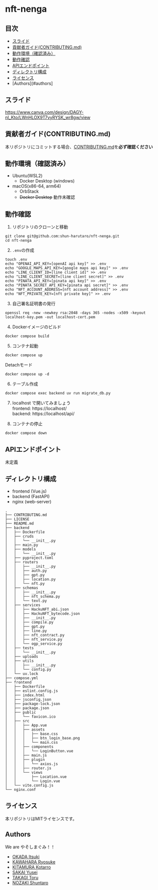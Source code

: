 # nft-nenga

## 目次
- [スライド](#スライド)
- [貢献者ガイド(CONTRIBUTING.md)](#貢献者ガイドcontributingmd)
- [動作環境（確認済み）](#動作環境確認済み)
- [動作確認](#動作確認)
- [APIエンドポイント](#apiエンドポイント)
- [ディレクトリ構成](#ディレクトリ構成)
- [ライセンス](#ライセンス)
- [Authors](#authors]

## スライド

https://www.canva.com/design/DAGY-nI_Kto/LWnHLOX9T7vyRYSK_wr8gw/view


## 貢献者ガイド(CONTRIBUTING.md)
本リポジトリにコミットする場合、[CONTRIBUTING.md](https://github.com/shun-harutaro/nft-nenga/blob/main/CONTRIBUTING.md)を**必ず確認ください**

## 動作環境（確認済み）
- Ubuntu(WSL2)
  - Docker Desktop (windows)
- macOS(x86-64, arm64)
  - OrbStack
  - ~~Docker Desktop~~ 動作未確認

## 動作確認
1. リポジトリのクローンと移動
```
git clone git@github.com:shun-harutaro/nft-nenga.git
cd nft-nenga
```

2. `.env`の作成
```
touch .env
echo "OPENAI_API_KEY=[openAI api key]" >> .env
echo "GOOGLE_MAPS_API_KEY=[google maps api key]" >> .env
echo "LINE_CLIENT_ID=[line client id]" >> .env
echo "LINE_CLIENT_SECRET=[line client secret]" >> .env
echo "PINATA_API_KEY=[pinata api key]" >> .env
echo "PINATA_SECRET_API_KEY=[pinata api secret]" >> .env
echo "NFT_ACCOUNT_ADDRESS=[nft account address]" >> .env
echo "NFT_PRIVATE_KEY=[nft private key]" >> .env
```

3. 自己署名証明書の発行
```
openssl req -new -newkey rsa:2048 -days 365 -nodes -x509 -keyout localhost-key.pem -out localhost-cert.pem
```

4. Dockerイメージのビルド
```
docker compose build
```

5. コンテナ起動
```
docker compose up
```
Detachモード
```
docker compose up -d
```

6. テーブル作成
```
docker compose exec backend uv run migrate_db.py
```

7. localhost で開いてみましょう <br>
frontend: https://localhost/ <br>
backend: https://localhost/api/

8. コンテナの停止
```
docker compose down
```

## APIエンドポイント
未定義

## ディレクトリ構成
- frontend (Vue.js)
- backend (FastAPI)
- nginx (web-server)
```
.
├── CONTRIBUTING.md
├── LICENSE
├── README.md
├── backend
│   ├── Dockerfile
│   ├── cruds
│   │   └── __init__.py
│   ├── main.py
│   ├── models
│   │   └── __init__.py
│   ├── pyproject.toml
│   ├── routers
│   │   ├── __init__.py
│   │   ├── auth.py
│   │   ├── gpt.py
│   │   ├── location.py
│   │   └── nft.py
│   ├── schemas
│   │   ├── __init__.py
│   │   ├── nft_schema.py
│   │   └── text.py
│   ├── services
│   │   ├── HackuNFT_abi.json
│   │   ├── HackuNFT_bytecode.json
│   │   ├── __init__.py
│   │   ├── compile.py
│   │   ├── gpt.py
│   │   ├── line.py
│   │   ├── nft_contract.py
│   │   ├── nft_service.py
│   │   └── ogp_service.py
│   ├── tests
│   │   └── __init__.py
│   ├── uploads
│   ├── utils
│   │   ├── __init__.py
│   │   └── config.py
│   └── uv.lock
├── compose.yml
├── frontend
│   ├── Dockerfile
│   ├── eslint.config.js
│   ├── index.html
│   ├── jsconfig.json
│   ├── package-lock.json
│   ├── package.json
│   ├── public
│   │   └── favicon.ico
│   ├── src
│   │   ├── App.vue
│   │   ├── assets
│   │   │   ├── base.css
│   │   │   ├── btn_login_base.png
│   │   │   └── main.css
│   │   ├── components
│   │   │   └── LoginButton.vue
│   │   ├── main.js
│   │   ├── plugin
│   │   │   └── axios.js
│   │   ├── router.js
│   │   └── views
│   │       ├── Location.vue
│   │       └── Login.vue
│   └── vite.config.js
└── nginx.conf
```

## ライセンス
本リポジトリはMITライセンスです。

## Authors  
We are やそしまぐみ！！
- [OKADA Itsuki](https://github.com/okd10)
- [KAWAHARA Ryosuke](https://github.com/iamkawaryo)
- [KITAMURA Kotarro](https://github.com/okota7412)
- [SAKAI Yusei](https://github.com/usay1001010)
- [TAKAGI Toru](https://github.com/imtkgtr)
- [NOZAKI Shuntaro](https://github.com/shun-harutaro)

